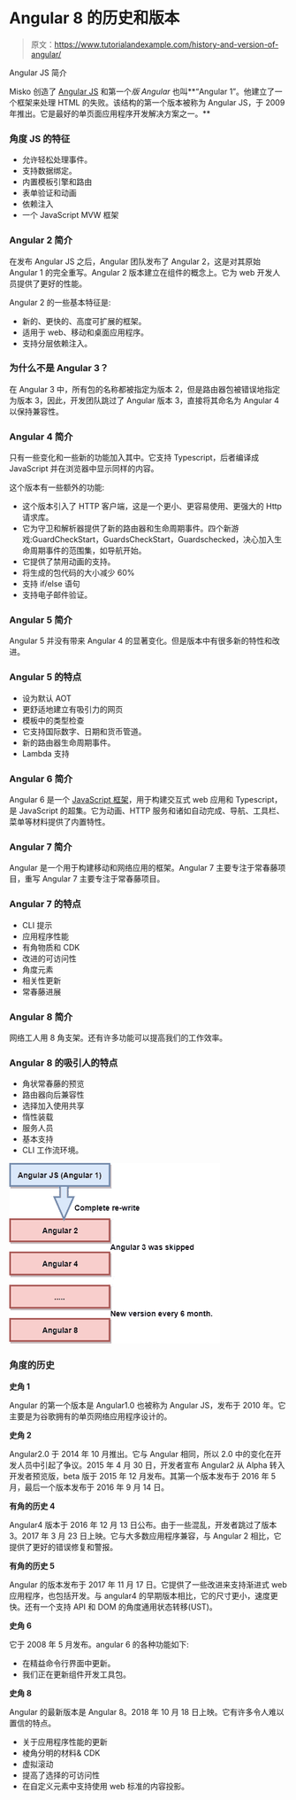 # Angular 8 的历史和版本

> 原文：<https://www.tutorialandexample.com/history-and-version-of-angular/>

Angular JS 简介

Misko 创造了 [Angular JS](https://angularjs.org/) 和第一个*版 Angular* 也叫**“Angular 1”。他建立了一个框架来处理 HTML 的失败。该结构的第一个版本被称为 Angular JS，于 2009 年推出。它是最好的单页面应用程序开发解决方案之一。**

### 角度 JS 的特征

*   允许轻松处理事件。
*   支持数据绑定。
*   内置模板引擎和路由
*   表单验证和动画
*   依赖注入
*   一个 JavaScript MVW 框架

### Angular 2 简介

在发布 Angular JS 之后，Angular 团队发布了 Angular 2，这是对其原始 Angular 1 的完全重写。Angular 2 版本建立在组件的概念上。它为 web 开发人员提供了更好的性能。

Angular 2 的一些基本特征是:

*   新的、更快的、高度可扩展的框架。
*   适用于 web、移动和桌面应用程序。
*   支持分层依赖注入。

### 为什么不是 Angular 3？

在 Angular 3 中，所有包的名称都被指定为版本 2，但是路由器包被错误地指定为版本 3，因此，开发团队跳过了 Angular 版本 3，直接将其命名为 Angular 4 以保持兼容性。

### Angular 4 简介

只有一些变化和一些新的功能加入其中。它支持 Typescript，后者编译成 JavaScript 并在浏览器中显示同样的内容。

这个版本有一些额外的功能:

*   这个版本引入了 HTTP 客户端，这是一个更小、更容易使用、更强大的 Http 请求库。
*   它为守卫和解析器提供了新的路由器和生命周期事件。四个新游戏:GuardCheckStart，GuardsCheckStart，Guardschecked，决心加入生命周期事件的范围集，如导航开始。
*   它提供了禁用动画的支持。
*   将生成的包代码的大小减少 60%
*   支持 if/else 语句
*   支持电子邮件验证。

### Angular 5 简介

Angular 5 并没有带来 Angular 4 的显著变化。但是版本中有很多新的特性和改进。

### Angular 5 的特点

*   设为默认 AOT
*   更舒适地建立有吸引力的网页
*   模板中的类型检查
*   它支持国际数字、日期和货币管道。
*   新的路由器生命周期事件。
*   Lambda 支持

### Angular 6 简介

Angular 6 是一个 [JavaScript 框架](https://www.tutorialandexample.com/javascript-tutorial/)，用于构建交互式 web 应用和 Typescript，是 JavaScript 的超集。它为动画、HTTP 服务和诸如自动完成、导航、工具栏、菜单等材料提供了内置特性。

### Angular 7 简介

Angular 是一个用于构建移动和网络应用的框架。Angular 7 主要专注于常春藤项目，重写 Angular 7 主要专注于常春藤项目。

### Angular 7 的特点

*   CLI 提示
*   应用程序性能
*   有角物质和 CDK
*   改进的可访问性
*   角度元素
*   相关性更新
*   常春藤进展

### Angular 8 简介

网络工人用 8 角支架。还有许多功能可以提高我们的工作效率。

### Angular 8 的吸引人的特点

*   角状常春藤的预览
*   路由器向后兼容性
*   选择加入使用共享
*   惰性装载
*   服务人员
*   基本支持
*   CLI 工作流环境。

![History and Version of Angular js](img/36f43449d22cffd12551cbe9ed38ffd9.png)

### 角度的历史

**史角 1**

Angular 的第一个版本是 Angular1.0 也被称为 Angular JS，发布于 2010 年。它主要是为谷歌拥有的单页网络应用程序设计的。

**史角 2**

Angular2.0 于 2014 年 10 月推出。它与 Angular 相同，所以 2.0 中的变化在开发人员中引起了争议。2015 年 4 月 30 日，开发者宣布 Angular2 从 Alpha 转入开发者预览版，beta 版于 2015 年 12 月发布。其第一个版本发布于 2016 年 5 月，最后一个版本发布于 2016 年 9 月 14 日。

**有角的历史 4**

Angular4 版本于 2016 年 12 月 13 日公布。由于一些混乱，开发者跳过了版本 3。2017 年 3 月 23 日上映。它与大多数应用程序兼容，与 Angular 2 相比，它提供了更好的错误修复和警报。

**有角的历史 5**

Angular 的版本发布于 2017 年 11 月 17 日。它提供了一些改进来支持渐进式 web 应用程序，也包括开发。与 angular4 的早期版本相比，它的尺寸更小，速度更快。还有一个支持 API 和 DOM 的角度通用状态转移(UST)。

**史角 6**

它于 2008 年 5 月发布。angular 6 的各种功能如下:

*   在精益命令行界面中更新。
*   我们正在更新组件开发工具包。

**史角 8**

Angular 的最新版本是 Angular 8。2018 年 10 月 18 日上映。它有许多令人难以置信的特点。

*   关于应用程序性能的更新
*   棱角分明的材料& CDK
*   虚拟滚动
*   提高了选择的可访问性
*   在自定义元素中支持使用 web 标准的内容投影。